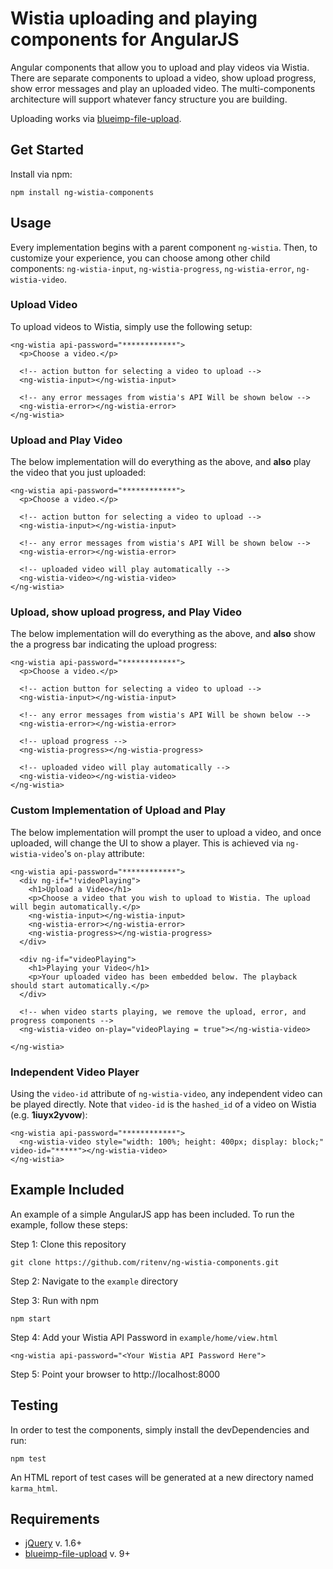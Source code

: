 # Wistia uploading and playing components for AngularJS


Angular components that allow you to upload and play videos via Wistia. There are separate components to upload a video, show upload progress, show error messages and play an uploaded video. The multi-components architecture will support whatever fancy structure you are building.

Uploading works via [blueimp-file-upload](https://github.com/blueimp/jQuery-File-Upload).

## Get Started

Install via npm:

    npm install ng-wistia-components

## Usage

Every implementation begins with a parent component `ng-wistia`. Then, to customize your experience, you can choose among other child components: `ng-wistia-input`, `ng-wistia-progress`, `ng-wistia-error`, `ng-wistia-video`.

### Upload Video

To upload videos to Wistia, simply use the following setup:

    <ng-wistia api-password="************">
      <p>Choose a video.</p>

      <!-- action button for selecting a video to upload -->
      <ng-wistia-input></ng-wistia-input>

      <!-- any error messages from wistia's API Will be shown below -->
      <ng-wistia-error></ng-wistia-error>
    </ng-wistia>

### Upload and Play Video

The below implementation will do everything as the above, and **also** play the video that you just uploaded:

    <ng-wistia api-password="************">
      <p>Choose a video.</p>

      <!-- action button for selecting a video to upload -->
      <ng-wistia-input></ng-wistia-input>

      <!-- any error messages from wistia's API Will be shown below -->
      <ng-wistia-error></ng-wistia-error>

      <!-- uploaded video will play automatically -->
      <ng-wistia-video></ng-wistia-video>
    </ng-wistia>

### Upload, show upload progress, and Play Video

The below implementation will do everything as the above, and **also** show the a progress bar indicating the upload progress:

    <ng-wistia api-password="************">
      <p>Choose a video.</p>

      <!-- action button for selecting a video to upload -->
      <ng-wistia-input></ng-wistia-input>

      <!-- any error messages from wistia's API Will be shown below -->
      <ng-wistia-error></ng-wistia-error>

      <!-- upload progress -->
      <ng-wistia-progress></ng-wistia-progress>

      <!-- uploaded video will play automatically -->
      <ng-wistia-video></ng-wistia-video>
    </ng-wistia>

### Custom Implementation of Upload and Play

The below implementation will prompt the user to upload a video, and once uploaded, will change the UI to show a player. This is achieved via `ng-wistia-video`'s `on-play` attribute:

    <ng-wistia api-password="************">
      <div ng-if="!videoPlaying">
        <h1>Upload a Video</h1>
        <p>Choose a video that you wish to upload to Wistia. The upload will begin automatically.</p>
        <ng-wistia-input></ng-wistia-input>
        <ng-wistia-error></ng-wistia-error>
        <ng-wistia-progress></ng-wistia-progress>
      </div>

      <div ng-if="videoPlaying">
        <h1>Playing your Video</h1>
        <p>Your uploaded video has been embedded below. The playback should start automatically.</p>
      </div>
      
      <!-- when video starts playing, we remove the upload, error, and progress components -->
      <ng-wistia-video on-play="videoPlaying = true"></ng-wistia-video>

    </ng-wistia>

### Independent Video Player

Using the `video-id` attribute of `ng-wistia-video`, any independent video can be played directly. Note that `video-id` is the `hashed_id` of a video on Wistia (e.g. **1iuyx2yvow**):

    <ng-wistia api-password="************">
      <ng-wistia-video style="width: 100%; height: 400px; display: block;" video-id="*****"></ng-wistia-video>
    </ng-wistia>


## Example Included

An example of a simple AngularJS app has been included. To run the example, follow these steps:

Step 1: Clone this repository

    git clone https://github.com/ritenv/ng-wistia-components.git

Step 2: Navigate to the `example` directory

Step 3: Run with npm

    npm start

Step 4: Add your Wistia API Password in `example/home/view.html`

    <ng-wistia api-password="<Your Wistia API Password Here">

Step 5: Point your browser to http://localhost:8000

## Testing

In order to test the components, simply install the devDependencies and run:

    npm test

An HTML report of test cases will be generated at a new directory named `karma_html`.

## Requirements

* [jQuery](https://jquery.com/) v. 1.6+
* [blueimp-file-upload](https://github.com/blueimp/jQuery-File-Upload) v. 9+
